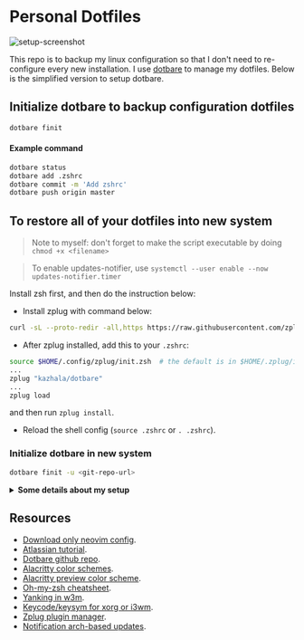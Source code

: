 # Personal Dotfiles

![setup-screenshot](https://raw.githubusercontent.com/wiki/bruhtus/dotfiles/arch-linux-setup-july-2021.png)

This repo is to backup my linux configuration so that I don't need to re-configure every new installation. I use [dotbare](https://github.com/kazhala/dotbare) to manage my dotfiles. Below is the simplified version to setup dotbare.

## Initialize dotbare to backup configuration dotfiles
```bash
dotbare finit
```

#### Example command
```bash
dotbare status
dotbare add .zshrc
dotbare commit -m 'Add zshrc'
dotbare push origin master
```

## To restore all of your dotfiles into new system
> Note to myself: don't forget to make the script executable by doing `chmod +x <filename>`

> To enable updates-notifier, use `systemctl --user enable --now updates-notifier.timer`

Install zsh first, and then do the instruction below:

- Install zplug with command below:
```sh
curl -sL --proto-redir -all,https https://raw.githubusercontent.com/zplug/installer/master/installer.zsh | zsh
```
- After zplug installed, add this to your `.zshrc`:
```sh
source $HOME/.config/zplug/init.zsh  # the default is in $HOME/.zplug/init.zsh
...
zplug "kazhala/dotbare"
...
zplug load
```
and then run `zplug install`.
- Reload the shell config (`source .zshrc` or `. .zshrc`).

### Initialize dotbare in new system
```bash
dotbare finit -u <git-repo-url>
```

<details>
<summary><strong>Some details about my setup</strong></summary>

Category            | Name
---                 | ---
Operating system    | [Arch linux](https://archlinux.org/)
Window manager      | [i3](https://github.com/i3/i3)
Text editor         | [Neovim](https://github.com/neovim/neovim)
Terminal emulator   | [Alacritty](https://github.com/alacritty/alacritty)
Shell               | [Zsh](https://zsh.sourceforge.io/Doc/Release/index.html) (interactive)
|                   | [Bash](https://www.gnu.org/software/bash/)
Shell prompt        | [Powerlevel10k](https://github.com/romkatv/powerlevel10k)
Package manager     | [Pacman](https://wiki.archlinux.org/title/pacman)
|                   | [Yay (AUR helper)](https://github.com/Jguer/yay)
Status bar          | [Polybar](https://github.com/polybar/polybar)
Notification daemon | [Dunst](https://github.com/dunst-project/dunst)
Launcher            | [Rofi](https://github.com/davatorium/rofi)
|                   | [Dmenu](https://tools.suckless.org/dmenu/)
Compositor          | [Picom](https://github.com/yshui/picom)
File manager        | [Ranger (TUI)](https://github.com/ranger/ranger)
|                   | [Pcmanfm (GUI)](https://github.com/lxde/pcmanfm)
Video player        | [Mpv](https://mpv.io/)
System monitor      | [Htop](https://github.com/htop-dev/htop)
|                   | [Bpytop](https://github.com/aristocratos/bpytop)
|                   | [Conky](https://github.com/brndnmtthws/conky) (no longer using)
To-do list manager  | [Taskwarrior](https://taskwarrior.org/)
Python venv manager | [Pyv](https://github.com/bruhtus/pyv)

</details>

## Resources
- [Download only neovim config](https://minhaskamal.github.io/DownGit/#/home?url=https://github.com/bruhtus/dotfiles/tree/master/.config/nvim).
- [Atlassian tutorial](https://www.atlassian.com/git/tutorials/dotfiles).
- [Dotbare github repo](https://github.com/kazhala/dotbare).
- [Alacritty color schemes](https://github.com/alacritty/alacritty/wiki/Color-schemes).
- [Alacritty preview color scheme](https://github.com/eendroroy/alacritty-theme).
- [Oh-my-zsh cheatsheet](https://github.com/ohmyzsh/ohmyzsh/wiki/Cheatsheet).
- [Yanking in w3m](https://unix.stackexchange.com/questions/12497/yanking-urls-in-w3m).
- [Keycode/keysym for xorg or i3wm](http://xahlee.info/linux/linux_show_keycode_keysym.html).
- [Zplug plugin manager](https://github.com/zplug/zplug).
- [Notification arch-based updates](https://eang.it/notifications-of-pacman-updates/).
